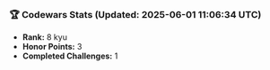 ### 🏆 Codewars Stats (Updated: 2025-06-01 11:06:34 UTC)

- **Rank:** 8 kyu
- **Honor Points:** 3
- **Completed Challenges:** 1

